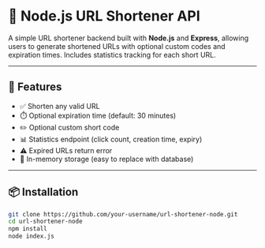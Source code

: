 # 🔗 Node.js URL Shortener API

A simple URL shortener backend built with **Node.js** and **Express**, allowing users to generate shortened URLs with optional custom codes and expiration times. Includes statistics tracking for each short URL.

---

## 🚀 Features

- ✅ Shorten any valid URL
- ⏱️ Optional expiration time (default: 30 minutes)
- ✏️ Optional custom short code
- 📊 Statistics endpoint (click count, creation time, expiry)
- ⚠️ Expired URLs return error
- 🧠 In-memory storage (easy to replace with database)

---

## 📦 Installation

```bash
git clone https://github.com/your-username/url-shortener-node.git
cd url-shortener-node
npm install
node index.js
